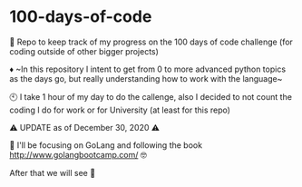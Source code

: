 # 100-days-of-code
:pushpin: Repo to keep track of my progress on the 100 days of code challenge (for coding outside of other bigger projects)

:diamonds: ~In this repository I intent to get from 0 to more advanced python topics as the days go, but really understanding how to work with the language~

:clock10: I take 1 hour of my day to do the callenge, also I decided to not count the coding I do for work or for University (at least for this repo)

:warning: UPDATE as of December 30, 2020 :warning: 

:blue_book: I'll be focusing on GoLang and following the book http://www.golangbootcamp.com/ :nerd_face:

After that we will see :dart:
